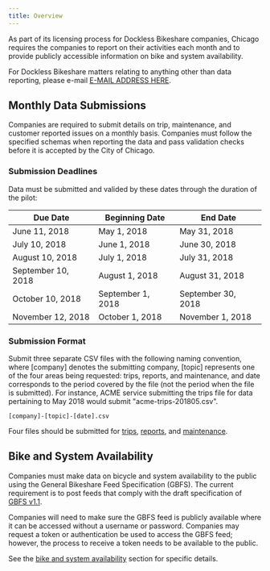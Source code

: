 ```yaml
---
title: Overview
---
```


As part of its licensing process for Dockless Bikeshare companies, Chicago requires the companies to report on their activities each month and to provide publicly accessible information on bike and system availability. 

For Dockless Bikeshare matters relating to anything other than data reporting, please e-mail [E-MAIL ADDRESS HERE](#).

## Monthly Data Submissions

Companies are required to submit details on trip, maintenance, and customer reported issues on a monthly basis. Companies must follow the specified schemas when reporting the data and pass validation checks before it is accepted by the City of Chicago.

### Submission Deadlines

Data must be submitted and valided by these dates through the duration of the pilot:

|      Due Date       |   Beginning Date   |      End Date      |
|---------------------|--------------------|--------------------|
| June 11, 2018       | May 1, 2018        | May 31, 2018       |
| July 10, 2018       | June 1, 2018       | June 30, 2018      |
| August 10, 2018     | July 1, 2018       | July 31, 2018      |
| September 10, 2018  | August 1, 2018     | August 31, 2018    |
| October 10, 2018    | September 1, 2018  | September 30, 2018 |
| November 12, 2018   | October 1, 2018    | November 1, 2018   |


### Submission Format

Submit three separate CSV files with the following naming convention, where [company] denotes the submitting company, [topic] represents one of the four areas being requested: trips, reports, and maintenance, and date corresponds to the period covered by the file (not the period when the file is submitted). For instance, ACME service submitting the trips file for data pertaining to May 2018 would submit "acme-trips-201805.csv".

```
[company]-[topic]-[date].csv
```

Four files should be submitted for [trips](trips), [reports](reports), and [maintenance](maintenance).

## Bike and System Availability

Companies must make data on bicycle and system availability to the public using the General Bikeshare Feed Specification (GBFS). The current requirement is to post feeds that comply with the draft specification of [GBFS v1.1](https://github.com/dsgermain/gbfs/blob/f76251ad4c754b62defc42562887724f287b73ea/gbfs.md). 

Companies will need to make sure the GBFS feed is publicly available where it can be accessed without a username or password. Companies may request a token or authentication be used to access the GBFS feed; however, the process to receive a token needs to be available to the public.

See the [bike and system availability](gbfs) section for specific details.
